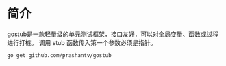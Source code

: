 # 简介

gostub是一款轻量级的单元测试框架，接口友好，可以对全局变量、函数或过程进行打桩。
调用 stub 函数传入第一个参数必须是指针。

```sh
go get github.com/prashantv/gostub
```

#
